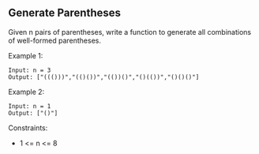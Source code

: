 ## Generate Parentheses
Given n pairs of parentheses, write a function to generate all combinations of well-formed parentheses.

 

Example 1:
```code
Input: n = 3
Output: ["((()))","(()())","(())()","()(())","()()()"]
```
Example 2:
```code
Input: n = 1
Output: ["()"]
```

Constraints:

+ 1 <= n <= 8
